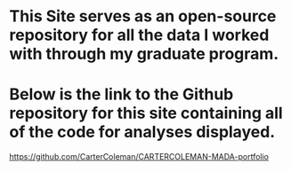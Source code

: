 # This Site serves as an open-source repository for all the data I worked with through my graduate program.

# Below is the link to the Github repository for this site containing all of the code for analyses displayed.

https://github.com/CarterColeman/CARTERCOLEMAN-MADA-portfolio